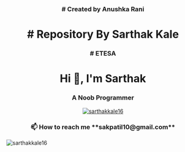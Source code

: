   <h3 align="center"> # Created by Anushka Rani</h3>
  <h1 align="center"> # Repository By Sarthak Kale</h1>

<h3 align="center"> # ETESA </h3>
<h1 align="center">Hi 👋, I'm Sarthak</h1>
<h3 align="center">A Noob Programmer</h3>


<p align="center"> <a href="https://twitter.com/sarthakkale16" target="blank"><img src="https://img.shields.io/twitter/follow/sarthakkale16?logo=twitter&style=for-the-badge" alt="sarthakkale16" /></a> </p>

 <h3 align="center"> 📫 How to reach me **sakpatil10@gmail.com**  </h3> 

<p><img align="center" src="https://github-readme-streak-stats.herokuapp.com/?user=sarthakkale16&" alt="sarthakkale16" /></p>
